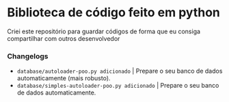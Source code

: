 # Biblioteca de código feito em python

Criei este repositório para guardar códigos de forma que eu consiga compartilhar com outros desenvolvedor

### Changelogs

- ``database/autoloader-poo.py adicionado`` | Prepare o seu banco de dados automaticamente (mais robusto).
- ``database/simples-autoloader-poo.py adicionado`` | Prepare o seu banco de dados automaticamente.